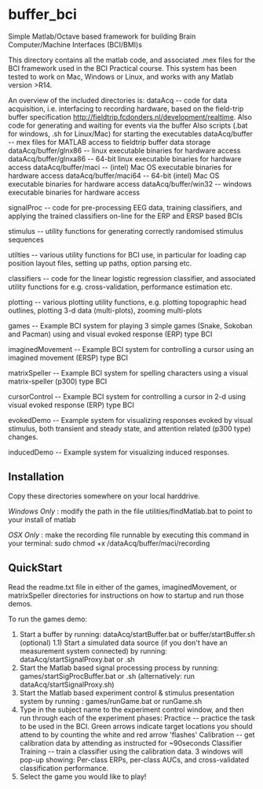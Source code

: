 buffer_bci
==========

Simple Matlab/Octave based framework for building Brain Computer/Machine Interfaces (BCI/BMI)s

This directory contains all the matlab code, and associated .mex files for the BCI framework used in the BCI Practical course.
This system has been tested to work on Mac, Windows or Linux, and works with any Matlab version >R14.

An overview of the included directories is:
  dataAcq -- code for data acquisition, i.e. interfacing to recording hardware, based on the field-trip buffer specification <http://fieldtrip.fcdonders.nl/development/realtime>.
             Also code for generating and waiting for events via the buffer
				 Also scripts (.bat for windows, .sh for Linux/Mac) for starting the executables
  dataAcq/buffer -- mex files for MATLAB access to fieldtrip buffer data storage
  dataAcq/buffer/glnx86 -- linux executable binaries for hardware access
  dataAcq/buffer/glnxa86 -- 64-bit linux executable binaries for hardware access
  dataAcq/buffer/maci   -- (intel) Mac OS executable binaries for hardware access
  dataAcq/buffer/maci64 -- 64-bit (intel) Mac OS executable binaries for hardware access
  dataAcq/buffer/win32  -- windows executable binaries for hardware access

  signalProc -- code for pre-processing EEG data, training classifiers, and applying the trained classifiers on-line for the ERP and ERSP based BCIs

  stimulus -- utility functions for generating correctly randomised stimulus sequences

  utilties -- various utility functions for BCI use, in particular for loading cap position layout files, setting up paths, option parsing etc.

  classifiers -- code for the linear logistic regression classifier, and associated utility functions for e.g. cross-validation, performance estimation etc.

  plotting -- various plotting utility functions, e.g. plotting topographic head outlines, plotting 3-d data (multi-plots), zooming multi-plots
  
  games -- Example BCI system for playing 3 simple games (Snake, Sokoban and Pacman) using and visual evoked response (ERP) type BCI

  imaginedMovement -- Example BCI system for controlling a cursor using an imagined movement (ERSP) type BCI

  matrixSpeller -- Example BCI system for spelling characters using a visual matrix-speller (p300) type BCI

 cursorControl -- Example BCI system for controlling a cursor in 2-d using
                             visual evoked response (ERP) type BCI

  evokedDemo -- Example system for visualizing responses evoked by visual
                            stimulus, both transient and steady state, and
                            attention related (p300 type) changes.

  inducedDemo -- Example system for visualizing induced responses.


Installation
------------

Copy these directories somewhere on your local harddrive.

*Windows Only* : modify the path in the file utilities/findMatlab.bat to point to your install of matlab

*OSX Only* : make the recording file runnable by executing this command in your terminal: sudo chmod +x /dataAcq/buffer/maci/recording

QuickStart
----------

Read the readme.txt file in either of the games, imaginedMovement, or matrixSpeller directories for instructions on how to startup and run those demos.

To run the games demo:
1) Start a buffer by running: dataAcq/startBuffer.bat or buffer/startBuffer.sh
(optional) 1.1) Start a simulated data source (if you don't have an measurement system connected) by running: dataAcq/startSignalProxy.bat or .sh
2) Start the Matlab based signal processing process by running: games/startSigProcBuffer.bat or .sh (alternatively: run dataAcq/startSignalProxy.sh)
3) Start the Matlab based experiment control & stimulus presentation system by running : games/runGame.bat or runGame.sh
4) Type in the subject name to the experiment control window, and then run through each of the experiment phases: 
   Practice -- practice the task to be used in the BCI.  Green arrows indicate target locations you should attend to by counting the white and red arrow 'flashes'
   Calibration -- get calibration data by attending as instructed for ~90seconds
   Classifier Training -- train a classifier using the calibration data.  3 windows will pop-up showing: Per-class ERPs, per-class AUCs, and cross-validated classification performance.
5) Select the game you would like to play!
